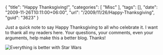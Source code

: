 {
	"title": "Happy Thanksgiving!",
	"categories": [
		"Misc"
	],
	"tags": [],
	"date": "2009-11-26T10:11:00+06:00",
	"url": "/2009/11/26/Happy-Thanksgiving",
	"guid": "3623"
}

Just a quick note to say Happy Thanksgiving to all who celebrate it. I want to thank all my readers here. Your questions, your comments, even your arguments, help make this a better blog. Thanks! 

<img src="http://static.raymondcamden.com/images/StarWarsThanksgiving1.jpg" title="Everything is better with Star Wars" />